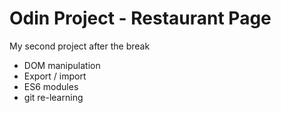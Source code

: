 # Odin Project - Restaurant Page

My second project after the break

- DOM manipulation
- Export / import
- ES6 modules
- git re-learning
